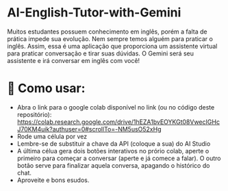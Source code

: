 # AI-English-Tutor-with-Gemini

Muitos estudantes possuem conhecimento em inglês, porém a falta de prática impede sua evolução. Nem sempre temos alguém para praticar o inglês. Assim, essa é uma aplicação que proporciona um assistente virtual para praticar conversação e tirar suas dúvidas. O Gemini será seu assistente e irá conversar em inglês com você!

# 🚀 Como usar:

* Abra o link para o google colab disponível no link (ou no código deste repositório): https://colab.research.google.com/drive/1hEZA1bvEOYKGt08VwecIGHcJ70KM4uik?authuser=0#scrollTo=-NM5usO52xHg
* Rode uma célula por vez
* Lembre-se de substituir a chave da API (coloque a sua) do AI Studio
* A última célua gera dois botões interativos no prório colab, aperte o primeiro para começar a conversar (aperte e já comece a falar). O outro botão serve para finalizar aquela conversa, apagando o histórico do chat.
* Aproveite e bons esudos.

